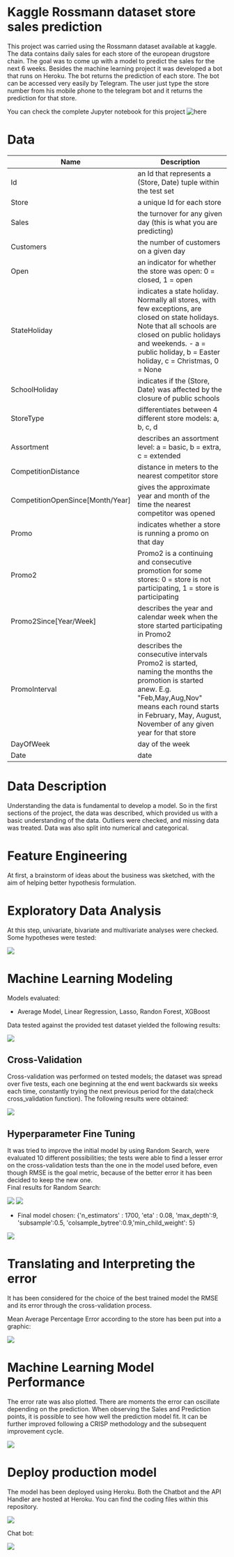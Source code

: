 
# Kaggle Rossmann dataset store sales prediction

This project was carried using the Rossmann dataset available at kaggle. The data contains daily sales for each store of the european drugstore chain. The goal was to come up with a model to predict the sales for the next 6 weeks. Besides the machine learning project it was developed a bot that runs on Heroku. The bot returns the prediction of each store. The bot can be accessed very easily by Telegram. The user just type the store number from his mobile phone to the telegram bot and it returns the prediction for that store.

You can check the complete Jupyter notebook for this project ![here](https://github.com/fusaa/rossmann/blob/main/0%20-%20project.ipynb)

# Data


 | Name         					    | Description                                                                                                                                                                                                                                          |
 | ------------------------------------ | ---------------------------------------------------------------------------------------------------------------------------------------------------------------------------------------------------------------------------------------------------- |
 |   Id 								| an Id that represents a (Store, Date) tuple within the test set                                                                                                                                                                                     |
 |   Store 								| a unique Id for each store                                                                                                                                                                                                                          |
 |   Sales 								| the turnover for any given day (this is what you are predicting)                                                                                                                                                                                    |
 |   Customers 							| the number of customers on a given day                                                                                                                                                                                                              |
 |   Open 								| an indicator for whether the store was open: 0 = closed, 1 = open                                                                                                                                                                                   |
 |   StateHoliday						| indicates a state holiday. Normally all stores, with few exceptions, are closed on state holidays. Note that all schools are closed on public holidays and weekends.  - a = public holiday, b = Easter holiday, c = Christmas, 0 = None             |
 |   SchoolHoliday 						| indicates if the (Store, Date) was affected by the closure of public schools                                                                                                                                                                        |
 |   StoreType 							| differentiates between 4 different store models: a, b, c, d                                                                                                                                                                                         |
 |   Assortment 						| describes an assortment level: a = basic, b = extra, c = extended                                                                                                                                                                                   |
 |   CompetitionDistance 				| distance in meters to the nearest competitor store                                                                                                                                                                                                  |
 |   CompetitionOpenSince[Month/Year]	| gives the approximate year and month of the time the nearest competitor was opened                                                                                                                                                                  |
 |   Promo 								| indicates whether a store is running a promo on that day                                                                                                                                                                                            |
 |   Promo2 							| Promo2 is a continuing and consecutive promotion for some stores: 0 = store is not participating, 1 = store is participating                                                                                                                        |
 |   Promo2Since[Year/Week] 			| describes the year and calendar week when the store started participating in Promo2                                                                                                                                                                 |
 |   PromoInterval 						| describes the consecutive intervals Promo2 is started, naming the months the promotion is started anew. E.g. "Feb,May,Aug,Nov" means each round starts in February, May, August, November of any given year for that store                          |
 |   DayOfWeek    						| day of the week                                                                                                                                                                                                                                     |
 |   Date        						| date                                                                                                                                                                                                                                                |


# Data Description

Understanding the data is fundamental to develop a model. 
So in the first sections of the project, the data was described, which provided us with a basic understanding
of the data. Outliers were checked, and missing data was treated. Data was also split into numerical and categorical.

# Feature Engineering

At first, a brainstorm of ideas about the business was sketched, with the aim of helping better hypothesis formulation.

# Exploratory Data Analysis

At this step, univariate, bivariate and multivariate analyses were checked. 
Some hypotheses were tested:

![](./readme/hypothesis_summary.png)  
# Machine Learning Modeling

Models evaluated:
- Average Model, Linear Regression, Lasso, Randon Forest, XGBoost

Data tested against the provided test dataset yielded the following results:

![](./readme/single_performance_results.png)

## Cross-Validation

Cross-validation was performed on tested models; the dataset was spread over five tests, each one beginning at the end went backwards six weeks each time, constantly trying the next previous period for the data(check cross_validation function). The following results were obtained:

![](./readme/cross_validation_performance.png)

## Hyperparameter Fine Tuning

It was tried to improve the initial model by using Random Search, were evaluated 10 different possibilities; the tests were able to find a lesser error on the cross-validation tests than the one in the model used before, even though RMSE is the goal metric, because of the better error it has been decided to keep the new one.  
Final results for Random Search:

![](./readme/random_search_param_attempts.png)
![](./readme/random_search_results.png)

- Final model chosen: 
{'n_estimators' : 1700, 'eta' : 0.08, 'max_depth':9, 'subsample':0.5, 'colsample_bytree':0.9,'min_child_weight': 5}

![](./readme/xgb_chosen_tuned.png)

# Translating and Interpreting the error

It has been considered for the choice of the best trained model the RMSE and its error through the cross-validation process.

Mean Average Percentage Error according to the store has been put into a graphic:

![](./readme/mean_average_percentage_error.png)

# Machine Learning Model Performance

The error rate was also plotted. There are moments the error can oscillate depending on the prediction. 
When observing the Sales and Prediction points, it is possible to see how well the prediction model fit. It can be further improved following a CRISP methodology and the subsequent improvement cycle.

![](./readme/machine_learning_model_performance.png)

# Deploy production model  
The model has been deployed using Heroku. Both the Chatbot and the API Handler are hosted at Heroku.
You can find the coding files within this repository.

![](./readme/diagram.jpg)

Chat bot:

![](./readme/bot.gif)

